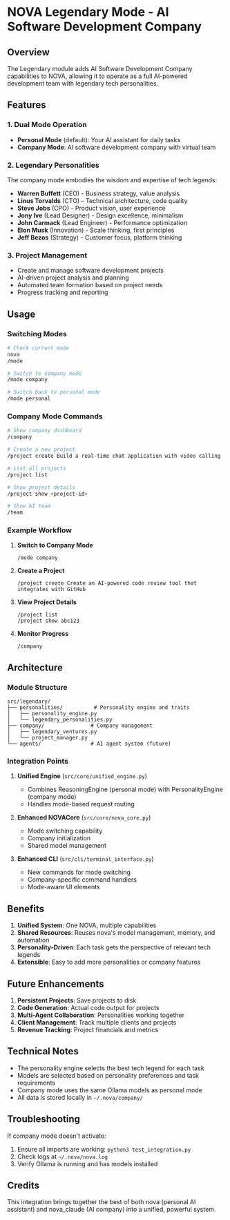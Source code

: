 # NOVA Legendary Mode - AI Software Development Company

## Overview

The Legendary module adds AI Software Development Company capabilities to NOVA, allowing it to operate as a full AI-powered development team with legendary tech personalities.

## Features

### 1. Dual Mode Operation
- **Personal Mode** (default): Your AI assistant for daily tasks
- **Company Mode**: AI software development company with virtual team

### 2. Legendary Personalities
The company mode embodies the wisdom and expertise of tech legends:

- **Warren Buffett** (CEO) - Business strategy, value analysis
- **Linus Torvalds** (CTO) - Technical architecture, code quality
- **Steve Jobs** (CPO) - Product vision, user experience
- **Jony Ive** (Lead Designer) - Design excellence, minimalism
- **John Carmack** (Lead Engineer) - Performance optimization
- **Elon Musk** (Innovation) - Scale thinking, first principles
- **Jeff Bezos** (Strategy) - Customer focus, platform thinking

### 3. Project Management
- Create and manage software development projects
- AI-driven project analysis and planning
- Automated team formation based on project needs
- Progress tracking and reporting

## Usage

### Switching Modes

```bash
# Check current mode
nova
/mode

# Switch to company mode
/mode company

# Switch back to personal mode
/mode personal
```

### Company Mode Commands

```bash
# Show company dashboard
/company

# Create a new project
/project create Build a real-time chat application with video calling

# List all projects
/project list

# Show project details
/project show <project-id>

# Show AI team
/team
```

### Example Workflow

1. **Switch to Company Mode**
   ```
   /mode company
   ```

2. **Create a Project**
   ```
   /project create Create an AI-powered code review tool that integrates with GitHub
   ```

3. **View Project Details**
   ```
   /project list
   /project show abc123
   ```

4. **Monitor Progress**
   ```
   /company
   ```

## Architecture

### Module Structure
```
src/legendary/
├── personalities/          # Personality engine and traits
│   ├── personality_engine.py
│   └── legendary_personalities.py
├── company/               # Company management
│   ├── legendary_ventures.py
│   └── project_manager.py
└── agents/                # AI agent system (future)
```

### Integration Points

1. **Unified Engine** (`src/core/unified_engine.py`)
   - Combines ReasoningEngine (personal mode) with PersonalityEngine (company mode)
   - Handles mode-based request routing

2. **Enhanced NOVACore** (`src/core/nova_core.py`)
   - Mode switching capability
   - Company initialization
   - Shared model management

3. **Enhanced CLI** (`src/cli/terminal_interface.py`)
   - New commands for mode switching
   - Company-specific command handlers
   - Mode-aware UI elements

## Benefits

1. **Unified System**: One NOVA, multiple capabilities
2. **Shared Resources**: Reuses nova's model management, memory, and automation
3. **Personality-Driven**: Each task gets the perspective of relevant tech legends
4. **Extensible**: Easy to add more personalities or company features

## Future Enhancements

1. **Persistent Projects**: Save projects to disk
2. **Code Generation**: Actual code output for projects
3. **Multi-Agent Collaboration**: Personalities working together
4. **Client Management**: Track multiple clients and projects
5. **Revenue Tracking**: Project financials and metrics

## Technical Notes

- The personality engine selects the best tech legend for each task
- Models are selected based on personality preferences and task requirements
- Company mode uses the same Ollama models as personal mode
- All data is stored locally in `~/.nova/company/`

## Troubleshooting

If company mode doesn't activate:
1. Ensure all imports are working: `python3 test_integration.py`
2. Check logs at `~/.nova/nova.log`
3. Verify Ollama is running and has models installed

## Credits

This integration brings together the best of both nova (personal AI assistant) and nova_claude (AI company) into a unified, powerful system.